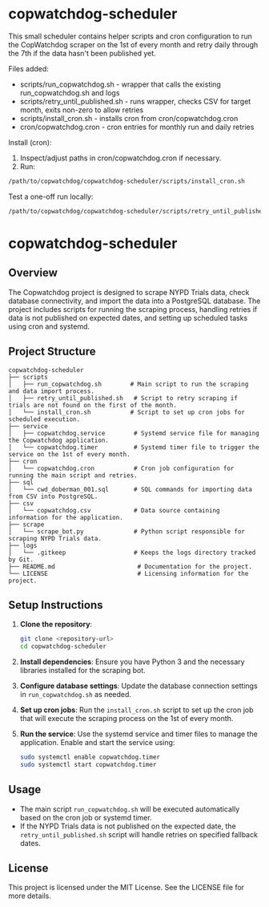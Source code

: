 copwatchdog-scheduler
=====================

This small scheduler contains helper scripts and cron configuration to run
the CopWatchdog scraper on the 1st of every month and retry daily through
the 7th if the data hasn't been published yet.

Files added:
- scripts/run_copwatchdog.sh - wrapper that calls the existing run_copwatchdog.sh and logs
- scripts/retry_until_published.sh - runs wrapper, checks CSV for target month, exits non-zero to allow retries
- scripts/install_cron.sh - installs cron from cron/copwatchdog.cron
- cron/copwatchdog.cron - cron entries for monthly run and daily retries

Install (cron):
1. Inspect/adjust paths in cron/copwatchdog.cron if necessary.
2. Run:

```bash
/path/to/copwatchdog/copwatchdog-scheduler/scripts/install_cron.sh
```

Test a one-off run locally:

```bash
/path/to/copwatchdog/copwatchdog-scheduler/scripts/retry_until_published.sh 2025-10 7
```
# copwatchdog-scheduler

## Overview
The Copwatchdog project is designed to scrape NYPD Trials data, check database connectivity, and import the data into a PostgreSQL database. The project includes scripts for running the scraping process, handling retries if data is not published on expected dates, and setting up scheduled tasks using cron and systemd.

## Project Structure
```
copwatchdog-scheduler
├── scripts
│   ├── run_copwatchdog.sh        # Main script to run the scraping and data import process.
│   ├── retry_until_published.sh   # Script to retry scraping if trials are not found on the first of the month.
│   └── install_cron.sh           # Script to set up cron jobs for scheduled execution.
├── service
│   ├── copwatchdog.service        # Systemd service file for managing the Copwatchdog application.
│   └── copwatchdog.timer          # Systemd timer file to trigger the service on the 1st of every month.
├── cron
│   └── copwatchdog.cron           # Cron job configuration for running the main script and retries.
├── sql
│   └── cwd_doberman_001.sql       # SQL commands for importing data from CSV into PostgreSQL.
├── csv
│   └── copwatchdog.csv            # Data source containing information for the application.
├── scrape
│   └── scrape_bot.py              # Python script responsible for scraping NYPD Trials data.
├── logs
│   └── .gitkeep                   # Keeps the logs directory tracked by Git.
├── README.md                       # Documentation for the project.
└── LICENSE                         # Licensing information for the project.
```

## Setup Instructions
1. **Clone the repository**:
   ```bash
   git clone <repository-url>
   cd copwatchdog-scheduler
   ```

2. **Install dependencies**:
   Ensure you have Python 3 and the necessary libraries installed for the scraping bot.

3. **Configure database settings**:
   Update the database connection settings in `run_copwatchdog.sh` as needed.

4. **Set up cron jobs**:
   Run the `install_cron.sh` script to set up the cron job that will execute the scraping process on the 1st of every month.

5. **Run the service**:
   Use the systemd service and timer files to manage the application. Enable and start the service using:
   ```bash
   sudo systemctl enable copwatchdog.timer
   sudo systemctl start copwatchdog.timer
   ```

## Usage
- The main script `run_copwatchdog.sh` will be executed automatically based on the cron job or systemd timer.
- If the NYPD Trials data is not published on the expected date, the `retry_until_published.sh` script will handle retries on specified fallback dates.

## License
This project is licensed under the MIT License. See the LICENSE file for more details.